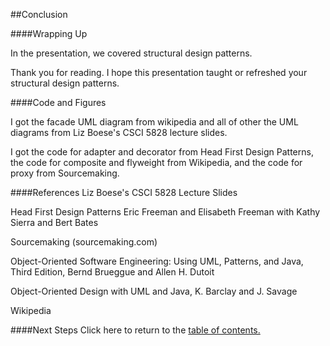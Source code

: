 ##Conclusion

####Wrapping Up

In the presentation, we covered structural design patterns.

Thank you for reading. I hope this presentation taught or refreshed your structural design patterns.

####Code and Figures

I got the facade UML diagram from wikipedia and all of other the UML diagrams from Liz Boese's CSCI 5828 lecture slides.

I got the code for adapter and decorator from Head First Design Patterns, the code for composite
and flyweight from Wikipedia, and the code for proxy from Sourcemaking.

####References
Liz Boese's CSCI 5828 Lecture Slides

Head First Design Patterns
Eric Freeman and Elisabeth Freeman with Kathy Sierra and Bert Bates

Sourcemaking (sourcemaking.com)

Object-Oriented Software Engineering: Using UML, Patterns, and Java,
Third Edition,
Bernd Brueggue and Allen H. Dutoit

Object-Oriented Design with UML and Java,
K. Barclay and J. Savage

Wikipedia

####Next Steps
Click here to return to the [table of contents.](https://github.com/trekbaum/present/blob/master/sdp/README.md)
